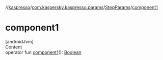 //[kaspresso](../../index.md)/[com.kaspersky.kaspresso.params](../index.md)/[StepParams](index.md)/[component1](component1.md)



# component1  
[androidJvm]  
Content  
operator fun [component1](component1.md)(): [Boolean](https://kotlinlang.org/api/latest/jvm/stdlib/kotlin/-boolean/index.html)  



